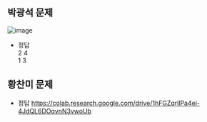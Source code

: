 ## 박광석 문제
![image](https://github.com/sejongsmarcle/2024_Winter_Ai_study/assets/128437492/e44ef12d-43b5-47c4-87d6-2e449bd74d72)
- 정답  
2 4  
1 3

## 황찬미 문제
- 정답
  https://colab.research.google.com/drive/1hFGZqrllPa4ei-4JdQL6DOqvnN3vwoUb
